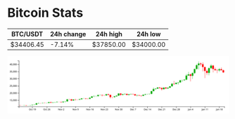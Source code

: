 # Bitcoin Stats

BTC/USDT|24h change|24h high|24h low|
|---|---|---|---|
|$34406.45|-7.14%|$37850.00|$34000.00|

<img src="./chart.svg">
